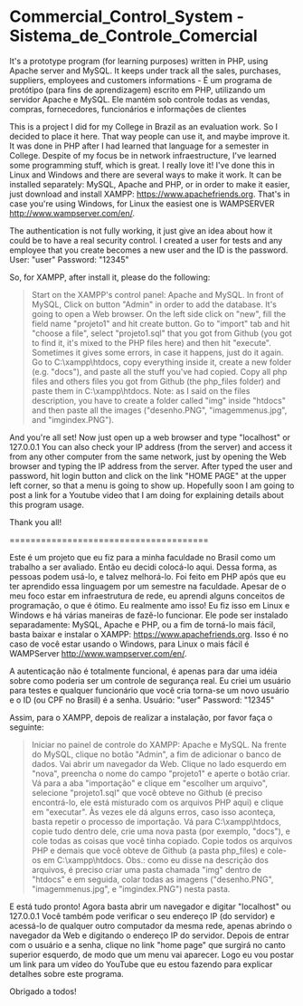 # Commercial_Control_System - Sistema_de_Controle_Comercial
It's a prototype program (for learning purposes) written in PHP, using Apache server and MySQL. It keeps under track all the sales, purchases, suppliers, employees and customers informations - É um programa de protótipo (para fins de aprendizagem) escrito em PHP, utilizando um servidor Apache e MySQL. Ele mantém sob controle todas as vendas, compras, fornecedores, funcionários e informações de clientes


This is a project I did for my College in Brazil as an evaluation work. So I decided to place it here. That way people can use it, and maybe improve it. It was done in PHP after I had learned that language for a semester in College. Despite of my focus be in network infraestructure, I've learned some programming stuff, which is great. I really love it!
I've done this in Linux and Windows and there are several ways to make it work. It can be installed separately: MySQL, Apache and PHP, or in order to make it easier, just download and install XAMPP: https://www.apachefriends.org. That's in case you're using Windows, for Linux the easiest one is WAMPSERVER http://www.wampserver.com/en/.

The authentication is not fully working, it just give an idea about how it could be to have a real security control. I created a user for tests and any employee that you create becomes a new user and the ID is the password.
User: "user"
Password: "12345"

So, for XAMPP, after install it, please do the following:
> Start on the XAMPP's control panel: Apache and MySQL.
> In front of MySQL, Click on button "Admin" in order to add the database.
> It's going to open a Web browser. On the left side click on "new", fill the field name "projeto1" and hit create button.
> Go to "import" tab and hit "choose a file", select "projeto1.sql" that you got from Github (you got to find it, it's mixed to the PHP files here) and then hit "execute". Sometimes it gives some errors, in case it happens, just do it again.
> Go to C:\xampp\htdocs, copy everything inside it, create a new folder (e.g. "docs"), and paste all the stuff you've had copied.
> Copy all php files and others files you got from Github (the php_files folder) and paste them in C:\xampp\htdocs. Note: as I said on the files description, you have to create a folder called "img" inside "htdocs" and then paste all the images ("desenho.PNG", "imagemmenus.jpg", and "imgindex.PNG").

And you're all set! Now just open up a web browser and type "localhost" or 127.0.0.1
You can also check your IP address (from the server) and access it from any other computer from the same network, just by opening the Web browser and typing the IP address from the server.
After typed the user and password, hit login button and click on the link "HOME PAGE" at the upper left corner, so that a menu is going to show up.
Hopefully soon I am going to post a link for a Youtube video that I am doing for explaining details about this program usage.

Thank you all!


======================================


Este é um projeto que eu fiz para a minha faculdade no Brasil como um trabalho a ser avaliado. Então eu decidi colocá-lo aqui. Dessa forma, as pessoas podem usá-lo, e talvez melhorá-lo. Foi feito em PHP após que eu ter aprendido essa linguagem por um semestre na faculdade. Apesar de o meu foco estar em infraestrutura de rede, eu aprendi alguns conceitos de programação, o que é ótimo. Eu realmente amo isso!
Eu fiz isso em Linux e Windows e há várias maneiras de fazê-lo funcionar. Ele pode ser instalado separadamente: MySQL, Apache e PHP, ou a fim de torná-lo mais fácil, basta baixar e instalar o XAMPP: https://www.apachefriends.org. Isso é no caso de você estar usando o Windows, para Linux o mais fácil é WAMPServer http://www.wampserver.com/en/.

A autenticação não é totalmente funcional, é apenas para dar uma idéia sobre como poderia ser um controle de segurança real. Eu criei um usuário para testes e qualquer funcionário que você cria torna-se um novo usuário e o ID (ou CPF no Brasil) é a senha.
Usuário: "user"
Password: "12345"

Assim, para o XAMPP, depois de realizar a instalação, por favor faça o seguinte:
> Iniciar no painel de controle do XAMPP: Apache e MySQL.
> Na frente do MySQL, clique no botão "Admin", a fim de adicionar o banco de dados.
> Vai abrir um navegador da Web. Clique no lado esquerdo em "nova", preencha o nome do campo "projeto1" e aperte o botão criar.
> Vá para a aba "importação" e clique em "escolher um arquivo", selecione "projeto1.sql" que você obteve no Github  (é preciso encontrá-lo, ele está misturado com os arquivos PHP aqui) e clique em "executar". Às vezes ele dá alguns erros, caso isso aconteça, basta repetir o processo de importação.
> Vá para C:\xampp\htdocs, copie tudo dentro dele, crie uma nova pasta (por exemplo, "docs"), e cole todas as coisas que você tinha copiado.
> Copie todos os arquivos PHP e demais que você obteve de Github (a pasta php_files) e cole-os em C:\xampp\htdocs. Obs.: como eu disse na descrição dos arquivos, é preciso criar uma pasta chamada "img" dentro de "htdocs" e em seguida, colar todas as imagens ("desenho.PNG", "imagemmenus.jpg", e "imgindex.PNG") nesta pasta.

E está tudo pronto! Agora basta abrir um navegador e digitar "localhost" ou 127.0.0.1
Você também pode verificar o seu endereço IP (do servidor) e acessá-lo de qualquer outro computador da mesma rede, apenas abrindo o navegador da Web e digitando o endereço IP do servidor.
Depois de entrar com o usuário e a senha, clique no link "home page" que surgirá no canto superior esquerdo, de modo que um menu vai aparecer.
Logo eu vou postar um link para um vídeo do YouTube que eu estou fazendo para explicar detalhes sobre este programa.

Obrigado a todos!
